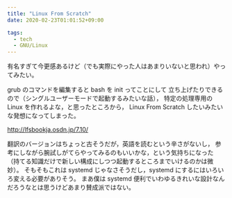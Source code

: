 ```yaml
---
title: "Linux From Scratch"
date: 2020-02-23T01:01:52+09:00

tags:
  - tech
  - GNU/Linux
---
```


有名すぎて今更感あるけど（でも実際にやった人はあまりいないと思われ）やってみたい。

grub のコマンドを編集すると bash を init ってことにして
立ち上げたりできるので（シングルユーザーモードで起動するみたいな話），
特定の処理専用の Linux を作れるよな，と思ったところから，
Linux From Scratch したいみたいな発想になってしまった。

http://lfsbookja.osdn.jp/7.10/

翻訳のバージョンはちょっと古そうだが，英語を読むという辛さがないし，
参考にしながら腕試しがてらやってみるのもいいかな，という気持ちになった
（持てる知識だけで新しい構成にしつつ起動するところまでいけるのかは微妙）。
そもそもこれは systemd じゃなさそうだし，systemd にするにはいろいろ変える必要がありそう。
まあ僕は systemd 便利でいわゆるきれいな設計なんだろうなとは思うけどあまり賛成派ではない。
